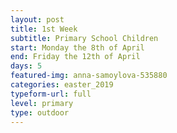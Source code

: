 ```yaml
---
layout: post
title: 1st Week
subtitle: Primary School Children
start: Monday the 8th of April
end: Friday the 12th of April
days: 5
featured-img: anna-samoylova-535880
categories: easter_2019
typeform-url: full
level: primary
type: outdoor
---
```


